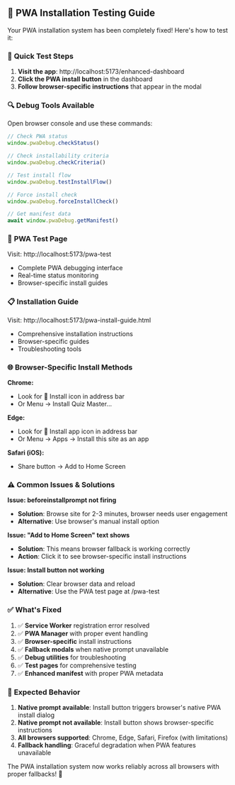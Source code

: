## 🧪 PWA Installation Testing Guide

Your PWA installation system has been completely fixed! Here's how to test it:

### 🚀 **Quick Test Steps**

1. **Visit the app**: http://localhost:5173/enhanced-dashboard
2. **Click the PWA install button** in the dashboard
3. **Follow browser-specific instructions** that appear in the modal

### 🔍 **Debug Tools Available**

Open browser console and use these commands:

```javascript
// Check PWA status
window.pwaDebug.checkStatus()

// Check installability criteria
window.pwaDebug.checkCriteria()

// Test install flow
window.pwaDebug.testInstallFlow()

// Force install check
window.pwaDebug.forceInstallCheck()

// Get manifest data
await window.pwaDebug.getManifest()
```

### 📱 **PWA Test Page**

Visit: http://localhost:5173/pwa-test
- Complete PWA debugging interface
- Real-time status monitoring
- Browser-specific install guides

### 📋 **Installation Guide**

Visit: http://localhost:5173/pwa-install-guide.html
- Comprehensive installation instructions
- Browser-specific guides
- Troubleshooting tools

### 🌐 **Browser-Specific Install Methods**

**Chrome:**
- Look for 📱 Install icon in address bar
- Or Menu → Install Quiz Master...

**Edge:**
- Look for 📱 Install app icon in address bar  
- Or Menu → Apps → Install this site as an app

**Safari (iOS):**
- Share button → Add to Home Screen

### ⚠️ **Common Issues & Solutions**

**Issue: beforeinstallprompt not firing**
- **Solution**: Browse site for 2-3 minutes, browser needs user engagement
- **Alternative**: Use browser's manual install option

**Issue: "Add to Home Screen" text shows**
- **Solution**: This means browser fallback is working correctly
- **Action**: Click it to see browser-specific install instructions

**Issue: Install button not working**
- **Solution**: Clear browser data and reload
- **Alternative**: Use the PWA test page at /pwa-test

### ✅ **What's Fixed**

1. ✅ **Service Worker** registration error resolved
2. ✅ **PWA Manager** with proper event handling
3. ✅ **Browser-specific** install instructions
4. ✅ **Fallback modals** when native prompt unavailable
5. ✅ **Debug utilities** for troubleshooting
6. ✅ **Test pages** for comprehensive testing
7. ✅ **Enhanced manifest** with proper PWA metadata

### 🎯 **Expected Behavior**

1. **Native prompt available**: Install button triggers browser's native PWA install dialog
2. **Native prompt not available**: Install button shows browser-specific instructions
3. **All browsers supported**: Chrome, Edge, Safari, Firefox (with limitations)
4. **Fallback handling**: Graceful degradation when PWA features unavailable

The PWA installation system now works reliably across all browsers with proper fallbacks! 🚀
